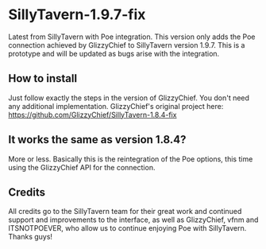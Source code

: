 # SillyTavern-1.9.7-fix
Latest from SillyTavern with Poe integration. This version only adds the Poe connection achieved by GlizzyChief to SillyTavern version 1.9.7. This is a prototype and will be updated as bugs arise with the integration.

## How to install
Just follow exactly the steps in the version of GlizzyChief. You don't need any additional implementation.
GlizzyChief's original project here: https://github.com/GlizzyChief/SillyTavern-1.8.4-fix

## It works the same as version 1.8.4?
More or less. Basically this is the reintegration of the Poe options, this time using the GlizzyChief API for the connection.

## Credits
All credits go to the SillyTavern team for their great work and continued support and improvements to the interface, as well as GlizzyChief, vfnm and ITSNOTPOEVER, who allow us to continue enjoying Poe with SillyTavern. Thanks guys!
